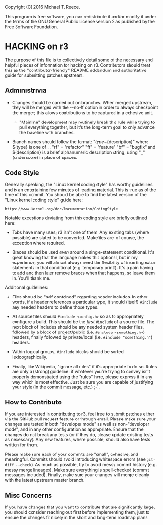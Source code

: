 Copyright (C) 2016 Michael T. Reece.

This program is free software; you can redistribute it and/or modify
it under the terms of the GNU General Public License version 2 as
published by the Free Software Foundation.

# HACKING on r3

The purpose of this file is to collectively detail some of the necessary and
helpful pieces of information for hacking on r3. Contributors should treat this
as the "contributor-friendly" README addendum and authoritative guide for
submitting patches upstream.

## Administrivia

* Changes should be carried out on branches. When merged upstream, they will be
  merged with the --no-ff option in order to always checkpoint the merger; this
  allows contributions to be captured in a cohesive unit.

  * "Mainline" development may routinely break this rule while trying to pull
    everything together, but it's the long-term goal to only advance the
    baseline with branches.

* Branch names should follow the format: "${type}-${description}"
  where ${type} is one of ...
      "rf" = "refactor"
      "ft" = "feature"
      "bf" = "bugfix"
  and ${description} is a brief alphanumeric description string, using "\_"
  (underscore) in place of spaces.

## Code Style

Generally speaking, the "Linux kernel coding style" has worthy guidelines and
is an entertaining few minutes of reading material. This is true as of the time
of this commit. You should be able to find the latest version of the "Linux
kernel coding style" guide here:

    https://www.kernel.org/doc/Documentation/CodingStyle

Notable exceptions deviating from this coding style are briefly outlined here:

* Tabs have many uses; r3 isn't one of them. Any existing tabs (where possible)
  are slated to be converted. Makefiles are, of course, the exception where
  required.

* Braces should be used _even_ around a single-statement conditional. It's
  great knowing that the language makes this optional, but in my experience,
  you will almost always need the flexibility of inserting extra statements in
  that conditional (e.g. temporary printf). It's a pain having to add and then
  later remove braces when that happens, so leave them in. You'll thank me.

Additional guidelines:

* Files should be "self contained" regarding header includes. In other words,
  if a header references a particular type, it should (itself) `#include` any
  needed headers to define those types.

* All source files should `#include <config.h>` so as to appropriately
  configure a build. This should be the _first_ `#include` of a source file.
  The next block of includes should be any needed system header files, followed
  by a block of project/public (i.e. `#include <something.h>`) headers, finally
  followed by private/local (i.e. `#include "something.h"`) headers.

* Within logical groups, `#include` blocks should be sorted lexicographically.

* Finally, like Wikipedia, "ignore all rules" if it's appropriate to do so.
  Rules are only a (strong) guideline: if whatever you're trying to convey
  isn't properly demonstrated using the "rules" here, please express it in any
  way which is most effective. Just be sure you are capable of justifying your
  style (in the commit message, etc.) ;-).

## How to Contribute

If you are interested in contributing to r3, feel free to submit patches either
via the GitHub pull request feature or through email. Please make sure your
changes are tested in both "developer mode" as well as non-"developer mode",
and in any other configuration as appropriate. Ensure that the changes do not
break any tests (or if they do, please update existing tests as necessary). Any
new features, where possible, should also have tests written for them.

Please make sure each of your commits are "small", cohesive, and meaningful.
Commits should avoid introducing whitespace errors (see `git-diff --check`).
As much as possible, try to avoid messy commit history (e.g. messy merge
lineages). Make sure everything is spell-checked (commit messages included).
Finally, make sure your changes will merge cleanly with the latest upstream
master branch.

## Misc Concerns

If you have changes that you want to contribute that are significantly large,
you should consider reaching out first before implementing them, just to ensure
the changes fit nicely in the short and long-term roadmap plans.
